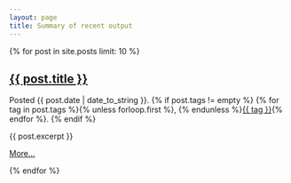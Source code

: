 ```yaml
---
layout: page
title: Summary of recent output
---
```


{% for post in site.posts limit: 10 %}
<h2><a href="{{ post.url }}#top">{{ post.title }}</a></h2>

<div class="meta">Posted {{ post.date | date_to_string }}.
    {% if post.tags != empty %}
        {% for tag in post.tags %}{% unless forloop.first %}, {% endunless %}<a href="/articles/tagged.html#{{ tag }}">{{ tag }}</a>{% endfor %}.
    {% endif %}
</div>


<p>{{ post.excerpt }}</p>

<p><a href="{{ post.url }}#top">More...</a></p>
{% endfor %}
